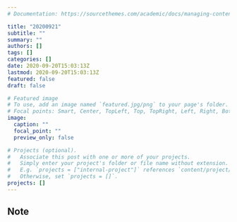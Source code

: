 ```yaml
---
# Documentation: https://sourcethemes.com/academic/docs/managing-content/

title: "20200921"
subtitle: ""
summary: ""
authors: []
tags: []
categories: []
date: 2020-09-20T15:03:13Z
lastmod: 2020-09-20T15:03:13Z
featured: false
draft: false

# Featured image
# To use, add an image named `featured.jpg/png` to your page's folder.
# Focal points: Smart, Center, TopLeft, Top, TopRight, Left, Right, BottomLeft, Bottom, BottomRight.
image:
  caption: ""
  focal_point: ""
  preview_only: false

# Projects (optional).
#   Associate this post with one or more of your projects.
#   Simply enter your project's folder or file name without extension.
#   E.g. `projects = ["internal-project"]` references `content/project/deep-learning/index.md`.
#   Otherwise, set `projects = []`.
projects: []
---
```


## Note


